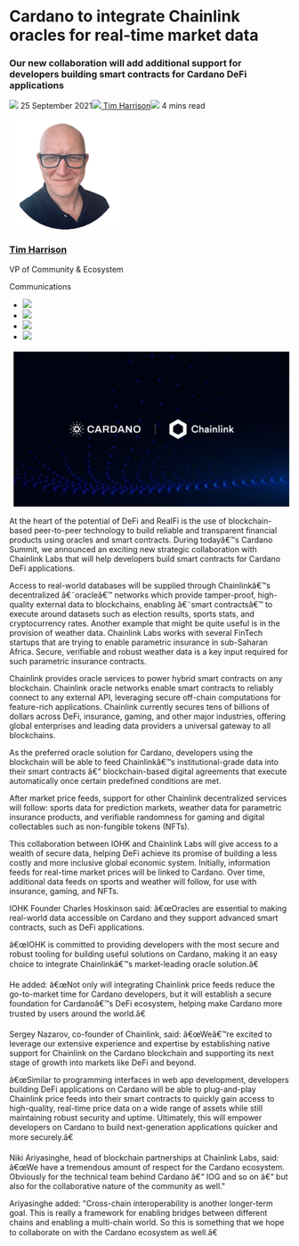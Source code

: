 # Cardano to integrate Chainlink oracles for real-time market data
### **Our new collaboration will add additional support for developers building smart contracts for Cardano DeFi applications**
![](img/2021-09-25-cardano-to-integrate-chainlink-oracles-for-real-time-market-data.002.png) 25 September 2021![](img/2021-09-25-cardano-to-integrate-chainlink-oracles-for-real-time-market-data.002.png)[ Tim Harrison](/en/blog/authors/tim-harrison/page-1/)![](img/2021-09-25-cardano-to-integrate-chainlink-oracles-for-real-time-market-data.003.png) 4 mins read

![Tim Harrison](img/2021-09-25-cardano-to-integrate-chainlink-oracles-for-real-time-market-data.004.png)[](/en/blog/authors/tim-harrison/page-1/)
### [**Tim Harrison**](/en/blog/authors/tim-harrison/page-1/)
VP of Community & Ecosystem

Communications

- ![](img/2021-09-25-cardano-to-integrate-chainlink-oracles-for-real-time-market-data.005.png)[](mailto:tim.harrison@iohk.io "Email")
- ![](img/2021-09-25-cardano-to-integrate-chainlink-oracles-for-real-time-market-data.006.png)[](https://uk.linkedin.com/in/timbharrison "LinkedIn")
- ![](img/2021-09-25-cardano-to-integrate-chainlink-oracles-for-real-time-market-data.007.png)[](https://twitter.com/timbharrison "Twitter")
- ![](img/2021-09-25-cardano-to-integrate-chainlink-oracles-for-real-time-market-data.008.png)[](https://github.com/timbharrison "GitHub")

![Cardano to integrate Chainlink oracles for real-time market data](img/2021-09-25-cardano-to-integrate-chainlink-oracles-for-real-time-market-data.009.jpeg)

At the heart of the potential of DeFi and RealFi is the use of blockchain-based peer-to-peer technology to build reliable and transparent financial products using oracles and smart contracts. During todayâ€™s Cardano Summit, we announced an exciting new strategic collaboration with Chainlink Labs that will help developers build smart contracts for Cardano DeFi applications.

Access to real-world databases will be supplied through Chainlinkâ€™s decentralized â€˜oracleâ€™ networks which provide tamper-proof, high-quality external data to blockchains, enabling â€˜smart contractsâ€™ to execute around datasets such as election results, sports stats, and cryptocurrency rates. Another example that might be quite useful is in the provision of weather data. Chainlink Labs works with several FinTech startups that are trying to enable parametric insurance in sub-Saharan Africa. Secure, verifiable and robust weather data is a key input required for such parametric insurance contracts.

Chainlink provides oracle services to power hybrid smart contracts on any blockchain. Chainlink oracle networks enable smart contracts to reliably connect to any external API, leveraging secure off-chain computations for feature-rich applications. Chainlink currently secures tens of billions of dollars across DeFi, insurance, gaming, and other major industries, offering global enterprises and leading data providers a universal gateway to all blockchains.

As the preferred oracle solution for Cardano, developers using the blockchain will be able to feed Chainlinkâ€™s institutional-grade data into their smart contracts â€“ blockchain-based digital agreements that execute automatically once certain predefined conditions are met.

After market price feeds, support for other Chainlink decentralized services will follow: sports data for prediction markets, weather data for parametric insurance products, and verifiable randomness for gaming and digital collectables such as non-fungible tokens (NFTs). 

This collaboration between IOHK and Chainlink Labs will give access to a wealth of secure data, helping DeFi achieve its promise of building a less costly and more inclusive global economic system. Initially, information feeds for real-time market prices will be linked to Cardano. Over time, additional data feeds on sports and weather will follow, for use with insurance, gaming, and NFTs.

IOHK Founder Charles Hoskinson said: â€œOracles are essential to making real-world data accessible on Cardano and they support advanced smart contracts, such as DeFi applications. 

â€œIOHK is committed to providing developers with the most secure and robust tooling for building useful solutions on Cardano, making it an easy choice to integrate Chainlinkâ€™s market-leading oracle solution.â€ 

He added: â€œNot only will integrating Chainlink price feeds reduce the go-to-market time for Cardano developers, but it will establish a secure foundation for Cardanoâ€™s DeFi ecosystem, helping make Cardano more trusted by users around the world.â€ 

Sergey Nazarov, co-founder of Chainlink, said: â€œWeâ€™re excited to leverage our extensive experience and expertise by establishing native support for Chainlink on the Cardano blockchain and supporting its next stage of growth into markets like DeFi and beyond.

â€œSimilar to programming interfaces in web app development, developers building DeFi applications on Cardano will be able to plug-and-play Chainlink price feeds into their smart contracts to quickly gain access to high-quality, real-time price data on a wide range of assets while still maintaining robust security and uptime. Ultimately, this will empower developers on Cardano to build next-generation applications quicker and more securely.â€

Niki Ariyasinghe, head of blockchain partnerships at Chainlink Labs, said: â€œWe have a tremendous amount of respect for the Cardano ecosystem. Obviously for the technical team behind Cardano â€“ IOG and so on â€“ but also for the collaborative nature of the community as well." 

Ariyasinghe added: "Cross-chain interoperability is another longer-term goal. This is really a framework for enabling bridges between different chains and enabling a multi-chain world. So this is something that we hope to collaborate on with the Cardano ecosystem as well.â€
